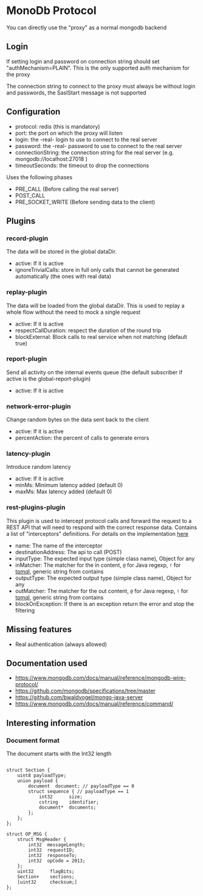 # MonoDb Protocol

You can directly use the "proxy" as a normal mongodb backend

## Login

If setting login and password on connection string should set "authMechanism=PLAIN". This
is the only supported auth mechanism for the proxy

The connection string to connect to the proxy must always be without login and passwords,
the SaslStart message is not supported

## Configuration

* protocol: redis (this is mandatory)
* port: the port on which the proxy will listen
* login: the -real- login to use to connect to the real server
* password: the -real- password to use to connect to the real server
* connectionString: the connection string for the real server (e.g. mongodb://localhost:27018 )
* timeoutSeconds: the timeout to drop the connections

Uses the following phases

* PRE_CALL (Before calling the real server)
* POST_CALL
* PRE_SOCKET_WRITE (Before sending data to the client)

## Plugins

### record-plugin

The data will be stored in the global dataDir.

* active: If it is active
* ignoreTrivialCalls: store in full only calls that cannot be generated automatically (the ones with real data)

### replay-plugin

The data will be loaded from the global dataDir. This is used to replay a whole flow
without the need to mock a single request

* active: If it is active
* respectCallDuration: respect the duration of the round trip
* blockExternal: Block calls to real service when not matching (default true)

### report-plugin

Send all activity on the internal events queue (the default subscriber if active is the global-report-plugin)

* active: If it is active

### network-error-plugin

Change random bytes on the data sent back to the client

* active: If it is active
* percentAction: the percent of calls to generate errors

### latency-plugin

Introduce random latency

* active: If it is active
* minMs: Minimum latency added (default 0)
* maxMs: Max latency added (default 0)

### rest-plugins-plugin

This plugin is used to intercept protocol calls and forward the request to a REST API
that will need to respond with the correct response data. Contains a list of "interceptors"
definitions. For details on the implementation [here](../docs/rest-plugins-plugin.md)

* name: The name of the interceptor
* destinationAddress: The api to call (POST)
* inputType: The expected input type (simple class name), Object for any
* inMatcher: The matcher for the in content, `@` for Java regexp, `!` for [tpmql](../docs/tpmql.md), generic string from contains
* outputType: The expected output type (simple class name), Object for any
* outMatcher: The matcher for the out content, `@` for Java regexp, `!` for [tpmql](../docs/tpmql.md), generic string from contains
* blockOnException: If there is an exception return the error and stop the filtering

## Missing features

* Real authentication (always allowed)

## Documentation used

* https://www.mongodb.com/docs/manual/reference/mongodb-wire-protocol/
* https://github.com/mongodb/specifications/tree/master
* https://github.com/bwaldvogel/mongo-java-server
* https://www.mongodb.com/docs/manual/reference/command/

## Interesting information

### Document format

The document starts with the Int32 length

```

struct Section {
    uint8 payloadType;
    union payload {
        document  document; // payloadType == 0
        struct sequence { // payloadType == 1
            int32      size;
            cstring    identifier;
            document*  documents;
        };
    };
};

struct OP_MSG {
    struct MsgHeader {
        int32  messageLength;
        int32  requestID;
        int32  responseTo;
        int32  opCode = 2013;
    };
    uint32      flagBits;
    Section+    sections;
    [uint32     checksum;]
};
```